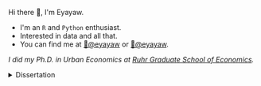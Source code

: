 Hi there 👋, I'm Eyayaw.

<!-- > _I am looking for a job, preferably in **housing market research** or **data science** with causal inference._ --->

-  I'm an `R` and `Python` enthusiast.
-  Interested in data and all that.
-  You can find me at [🦋@eyayaw](https://bsky.app/profile/eyayaw.bsky.social) or [🐘@eyayaw](https://mastodon.social/@eyayaw).

*I did my Ph.D. in Urban Economics at [Ruhr Graduate School of Economics](https://www.rgs-econ.org/).*

<details><summary>Dissertation</summary

**Essays on Housing Supply and the Monocentric City Model**

1. [Testing the gradient predictions of the monocentric city model in Addis Ababa](https://github.com/eyayaw/the-monocentric-city-gradients-addis-ababa)

2. [The impact of COVID-19 on real estate markets in Germany](https://github.com/eyayaw/de-donut-effect.git)

3. [Geographic constraints and the housing supply elasticity in Germany](https://github.com/eyayaw/housing-supply-elasticity-in-germany)

</details>

<!--[![Most Used Languages](https://github-readme-stats.vercel.app/api/top-langs/?username=eyayaw&layout=compact&theme=vision-friendly-dark&hide=html,perl,css)](https://github.com/anuraghazra/github-readme-stats)--->

<!--eyayaw/eyayaw is a ✨ special ✨ repository because its `README.md` (this file) appears on your GitHub profile.
You can click the Preview link to take a look at your changes.-->
